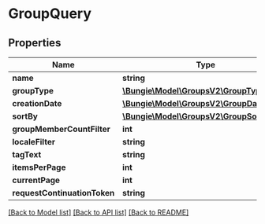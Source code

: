 # GroupQuery

## Properties
Name | Type | Description | Notes
------------ | ------------- | ------------- | -------------
**name** | **string** |  | [optional] 
**groupType** | [**\Bungie\Model\GroupsV2\GroupType**](GroupType.md) |  | [optional] 
**creationDate** | [**\Bungie\Model\GroupsV2\GroupDateRange**](GroupDateRange.md) |  | [optional] 
**sortBy** | [**\Bungie\Model\GroupsV2\GroupSortBy**](GroupSortBy.md) |  | [optional] 
**groupMemberCountFilter** | **int** |  | [optional] 
**localeFilter** | **string** |  | [optional] 
**tagText** | **string** |  | [optional] 
**itemsPerPage** | **int** |  | [optional] 
**currentPage** | **int** |  | [optional] 
**requestContinuationToken** | **string** |  | [optional] 

[[Back to Model list]](../README.md#documentation-for-models) [[Back to API list]](../README.md#documentation-for-api-endpoints) [[Back to README]](../README.md)


